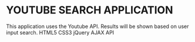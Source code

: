 YOUTUBE SEARCH APPLICATION
==========================

This application uses the Youtube API.
Results will be shown based on user input search.
HTML5 CSS3 jQuery AJAX API
